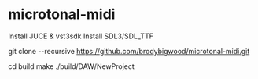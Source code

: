 # microtonal-midi


Install JUCE & vst3sdk
Install SDL3/SDL_TTF

git clone --recursive https://github.com/brodybigwood/microtonal-midi.git

cd build 
make
./build/DAW/NewProject
